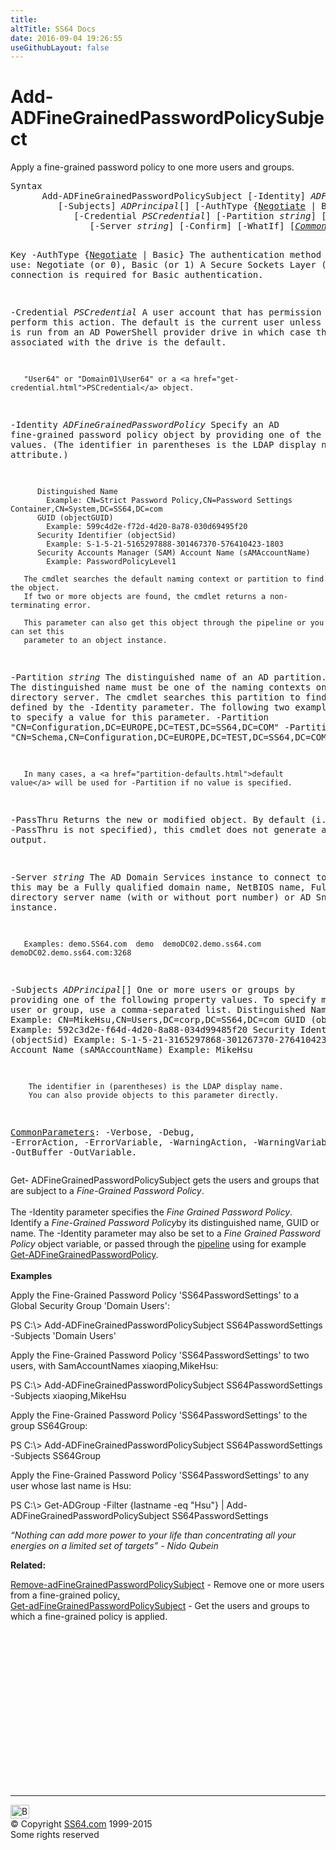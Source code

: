 ```yaml
---
title:
altTitle: SS64 Docs
date: 2016-09-04 19:26:55
useGithubLayout: false
---
```

<!-- #BeginLibraryItem "/Library/head_ps.lbi" --><!-- #EndLibraryItem --><h1>Add-ADFineGrainedPasswordPolicy<b>Subject</b></h1> 
<p>Apply a fine-grained password policy to one more users and groups.</p>
<pre>Syntax
      Add-ADFineGrainedPasswordPolicySubject [-Identity] <i>ADFineGrainedPasswordPolicy</i>
         [-Subjects] <i>ADPrincipal</i>[] [-AuthType {<u>Negotiate</u> | Basic}]
            [-Credential <i>PSCredential</i>] [-Partition <i>string</i>] [-PassThru]
               [-Server <i>string</i>] [-Confirm] [-WhatIf] [<a href="common.html"><i>CommonParameters</i></a>]

Key
   -AuthType {<u>Negotiate</u> | Basic}
       The authentication method to use: Negotiate (or 0), Basic (or 1)
       A Secure Sockets Layer (SSL) connection is required for Basic authentication.

   -Credential <i>PSCredential</i>
       A user account that has permission to perform this action.
       The default is the current user unless the cmdlet is run from an AD PowerShell provider drive
       in which case the account associated with the drive is the default.

       "User64" or "Domain01\User64" or a <a href="get-credential.html">PSCredential</a> object.

   -Identity <i>ADFineGrainedPasswordPolicy</i>
       Specify an AD fine-grained password policy object by providing one of the following values.
       (The identifier in parentheses is the LDAP display name for the attribute.)

          Distinguished Name 
            Example: CN=Strict Password Policy,CN=Password Settings Container,CN=System,DC=SS64,DC=com 
          GUID (objectGUID) 
            Example: 599c4d2e-f72d-4d20-8a78-030d69495f20
          Security Identifier (objectSid) 
            Example: S-1-5-21-5165297888-301467370-576410423-1803
          Security Accounts Manager (SAM) Account Name (sAMAccountName)
            Example: PasswordPolicyLevel1

       The cmdlet searches the default naming context or partition to find the object.
       If two or more objects are found, the cmdlet returns a non-terminating error.

       This parameter can also get this object through the pipeline or you can set this
       parameter to an object instance.

   -Partition <i>string</i>
       The distinguished name of an AD partition.
       The distinguished name must be one of the naming contexts on the current
       directory server. The cmdlet searches this partition to find the object defined by
       the -Identity parameter. 
       The following two examples show how to specify a value for this parameter.
          -Partition "CN=Configuration,DC=EUROPE,DC=TEST,DC=SS64,DC=COM"
          -Partition "CN=Schema,CN=Configuration,DC=EUROPE,DC=TEST,DC=SS64,DC=COM"

       In many cases, a <a href="partition-defaults.html">default value</a> will be used for -Partition if no value is specified.

   -PassThru
       Returns the new or modified object.
       By default (i.e. if -PassThru is not specified), this cmdlet does not generate any output.

   -Server <i>string</i>
       The AD Domain Services instance to connect to, this may be a Fully qualified domain name,
       NetBIOS name, Fully qualified directory server name (with or without port number) or AD Snapshot instance.

       Examples: demo.SS64.com  demo  demoDC02.demo.ss64.com  demoDC02.demo.ss64.com:3268

   -Subjects <i>ADPrincipal</i>[]
       One or more users or groups by providing one of the following property values.
       To specify more than one user or group, use a comma-separated list.
          Distinguished Name (DN)
            Example: CN=MikeHsu,CN=Users,DC=corp,DC=SS64,DC=com
          GUID (objectGUID)
            Example: 592c3d2e-f64d-4d20-8a88-034d99485f20
          Security Identifier (objectSid)
            Example: S-1-5-21-3165297868-301267370-276410423-1103
          SAM Account Name (sAMAccountName)
            Example: MikeHsu

        The identifier in (parentheses) is the LDAP display name.
        You can also provide objects to this parameter directly.

   <a href="common.html">CommonParameters</a>:
       -Verbose, -Debug, -ErrorAction, -ErrorVariable, -WarningAction, -WarningVariable,
       -OutBuffer -OutVariable.</pre>
<p>Get- ADFineGrainedPasswordPolicySubject  gets the users and groups that are subject to a <i>Fine-Grained Password Policy</i>.<br>
<br>The <span class="code">-Identity</span> parameter specifies the <i>Fine Grained Password Policy</i>. Identify a <i>Fine-Grained Password Policy</i>by its distinguished name, GUID or name. The -Identity parameter may also be set to a <i>Fine Grained Password Policy</i> object variable, or passed through the <a href="syntax-pipeline.html">pipeline</a> using for example <a href="get-adfinegrainedpasswordpolicy.html">Get-ADFineGrainedPasswordPolicy</a>.<br>
<br><b>Examples</b></p>
<p>  Apply the Fine-Grained Password Policy  'SS64PasswordSettings' to a Global Security Group 'Domain Users':</p>
<p><span class="code">PS C:\&gt; Add-ADFineGrainedPasswordPolicySubject SS64PasswordSettings -Subjects 'Domain Users'</span></p>
<p>Apply the Fine-Grained Password Policy  'SS64PasswordSettings' to two users, with SamAccountNames xiaoping,MikeHsu:</p>
<p><span class="code">PS C:\&gt; Add-ADFineGrainedPasswordPolicySubject SS64PasswordSettings -Subjects  xiaoping,MikeHsu</span></p>
<p>Apply the Fine-Grained Password Policy  'SS64PasswordSettings' to the group SS64Group:</p>
<p><span class="code">PS C:\&gt; Add-ADFineGrainedPasswordPolicySubject SS64PasswordSettings -Subjects SS64Group</span></p>
<p>Apply the Fine-Grained Password Policy  'SS64PasswordSettings' to any user whose last name is Hsu:</p>
<p><span class="code">PS C:\&gt; Get-ADGroup -Filter {lastname -eq "Hsu"} | Add-ADFineGrainedPasswordPolicySubject SS64PasswordSettings</span></p>
<p><i>“Nothing can add more power to your life than concentrating all your energies on a limited set of targets” - Nido Qubein</i></p>
<p><b>Related:</b></p>
<p><a href="remove-adfinegrainedpasswordpolicysubject.html">Remove-adFineGrainedPasswordPolicySubject</a> - Remove one or more users from a fine-grained policy<a href="get-adfinegrainedpasswordpolicysubject.html">.<br>
Get-adFineGrainedPasswordPolicySubject</a> - Get the users and groups to which a fine-grained policy is applied.</p><!-- #BeginLibraryItem "/Library/foot_ps.lbi" --><p>
<!-- PowerShell300 -->
<ins class="adsbygoogle" style="display:inline-block;width:300px;height:250px" data-ad-client="ca-pub-6140977852749469" data-ad-slot="6253539900"></ins>
<script>
(adsbygoogle = window.adsbygoogle || []).push({});
</script></p>
<hr>
<div id="bl" class="footer"><a href="add-adfinegrainedpasswordpolicysubject.html#"><img src="../images/top.png" width="30" height="22" alt="Back to the Top"></a></div>
<div id="br" class="footer, tagline">© Copyright <a href="../index.html">SS64.com</a> 1999-2015<br>
Some rights reserved</div><!-- #EndLibraryItem -->

